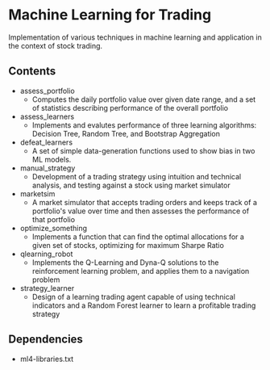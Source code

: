 # Machine Learning for Trading

Implementation of various techniques in machine learning and application in the context of stock trading.

## Contents
- assess_portfolio
	- Computes the daily portfolio value over given date range, and a set of statistics describing performance of the overall portfolio
- assess_learners
	- Implements and evalutes performance of three learning algorithms: Decision Tree, Random Tree, and Bootstrap Aggregation
- defeat_learners
	- A set of simple data-generation functions used to show bias in two ML models.
- manual_strategy
	- Development of a trading strategy using intuition and technical analysis, and testing against a stock using market simulator
- marketsim
	- A market simulator that accepts trading orders and keeps track of a portfolio's value over time and then assesses the performance of that portfolio
- optimize_something
	- Implements a function that can find the optimal allocations for a given set of stocks, optimizing for maximum Sharpe Ratio
- qlearning_robot
	- Implements the Q-Learning and Dyna-Q solutions to the reinforcement learning problem, and applies them to a navigation problem 
- strategy_learner
	- Design of a learning trading agent capable of using technical indicators and a Random Forest learner to learn a profitable trading strategy 

## Dependencies
- ml4-libraries.txt
